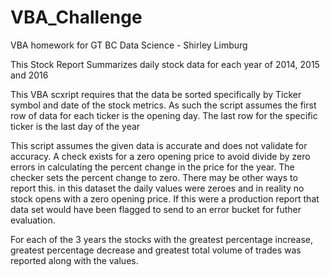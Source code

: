 # VBA_Challenge
VBA homework for GT BC Data Science - Shirley Limburg

This Stock Report Summarizes daily stock data for each year of 2014, 2015 and 2016

This VBA scxript requires that the data be sorted specifically by Ticker symbol and date of the stock metrics.
As such the script assumes the first row of data for each ticker is the opening day.
The last row for the specific ticker is the last day of the year

This script assumes the given data is accurate and does not validate for accuracy.
A check exists for a zero opening price to avoid divide by zero errors in calculating the percent change in the price for the year.
The checker sets the percent change to zero. There may be other ways to report this. 
in this dataset the daily values were zeroes and in reality no stock opens with a zero opening price.
If this were a production report that data set would have been flagged to send to an error bucket for futher evaluation.

For each of the 3 years the stocks with the greatest percentage increase, greatest percentage decrease and greatest total volume of trades was reported along with the values.
